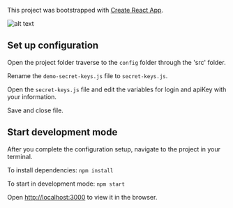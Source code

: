 This project was bootstrapped with [Create React App](https://github.com/facebookincubator/create-react-app).

![alt text](https://i.imgur.com/bVbujCA.png "Carlos's Bitly")

<!-- ## [Carlos's live Bitly website](http://litclub.herokuapp.com/ "Carlos Bitly website") -->


## Set up configuration
Open the project folder traverse to the `config` folder through the 'src' folder.

Rename the `demo-secret-keys.js` file to `secret-keys.js`.

Open the `secret-keys.js` file and edit the variables for login and apiKey with your information.

Save and close file.

## Start development mode
After you complete the configuration setup, navigate to the project in your terminal.

To install dependencies: `npm install`

To start in development mode: `npm start`

Open [http://localhost:3000](http://localhost:3000) to view it in the browser.
